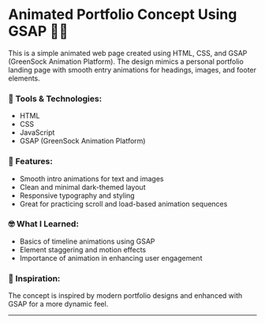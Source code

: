 # Animated Portfolio Concept Using GSAP 🎨✨

This is a simple animated web page created using HTML, CSS, and GSAP (GreenSock Animation Platform). The design mimics a personal portfolio landing page with smooth entry animations for headings, images, and footer elements.

### 🔧 Tools & Technologies:
- HTML
- CSS
- JavaScript
- GSAP (GreenSock Animation Platform)

### 🚀 Features:
- Smooth intro animations for text and images
- Clean and minimal dark-themed layout
- Responsive typography and styling
- Great for practicing scroll and load-based animation sequences

### 🤓 What I Learned:
- Basics of timeline animations using GSAP
- Element staggering and motion effects
- Importance of animation in enhancing user engagement

### 🧠 Inspiration:
The concept is inspired by modern portfolio designs and enhanced with GSAP for a more dynamic feel.

---

